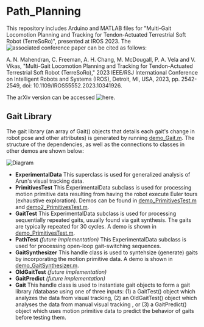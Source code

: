 # Path_Planning
This repository includes Arduino and MATLAB files for "Multi-Gait Locomotion Planning and Tracking for Tendon-Actuated Terrestrial Soft Robot (TerreSoRo)", presented at IROS 2023. The ![associated conference paper](https://ieeexplore.ieee.org/document/10341926/keywords#keywords) can be cited as follows:

A. N. Mahendran, C. Freeman, A. H. Chang, M. McDougall, P. A. Vela and V. Vikas, "Multi-Gait Locomotion Planning and Tracking for Tendon-Actuated Terrestrial Soft Robot (TerreSoRo)," 2023 IEEE/RSJ International Conference on Intelligent Robots and Systems (IROS), Detroit, MI, USA, 2023, pp. 2542-2549, doi: 10.1109/IROS55552.2023.10341926.

The arXiv version can be accessed ![here]( 	
https://doi.org/10.48550/arXiv.2307.16385). 

## Gait Library
The gait library (an array of Gait() objects that details each gait's change in robot pose and other attributes) is generated by running [demo_Gait.m](/demos/demo_Gait.m). The structure of the dependencies, as well as the connections to classes in other demos are shown below:

![Diagram](/IROS%202022%20%20(1).png)

- **ExperimentalData**
This superclass is used for generalized analysis of Arun's visual tracking data. 
- **PrimitivesTest**
This ExperimentalData subclass is used for processing motion primitive data resulting from having the robot execute Euler tours (exhaustive exploration). Demos can be found in [demo_PrimitivesTest.m](/demos/demo_PrimitivesTest.m) and [demo2_PrimitivesTest.m](/demos/demo2_PrimitivesTest.m).
- **GaitTest**
This ExperimentalData subclass is used for processing sequentially repeated gaits, usually found via gait synthesis. The gaits are typically repeated for 30 cycles. A demo is shown in [demo_PrimitivesTest.m](/demos/demo_PrimitivesTest.m).
- **PathTest**
_(future implementation)_ This ExperimentalData subclass is used for processing open-loop gait-switching sequences. 
- **GaitSynthesizer**
This handle class is used to syntehsize (generate) gaits by incorporating the motion primitive data. A demo is shown in [demo_GaitSynthesizer.m](/demos/demo_GaitSynthesizer.m).
- **OldGaitTest**
_(future implementation)_
- **GaitPredict**
_(future implementation)_
- **Gait** 
This handle class is used to instantiate gait objects to form a gait library /database using one of three inputs: (1) a GaitTest() object which analyzes the data from visual tracking, (2) an OldGaitTest() object which analyses the data from manual visual tracking , or (3) a GaitPredict() object which uses motion primitive data to predict the behavior of gaits before testing them.
